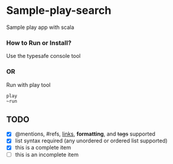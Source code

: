 Sample-play-search
==================

Sample play app with scala

### How to Run or Install?
Use the typesafe console tool

### OR

Run with play tool

```
play
~run
```

## TODO
- [x] @mentions, #refs, [links](), **formatting**, and <del>tags</del> supported
- [x] list syntax required (any unordered or ordered list supported)
- [x] this is a complete item
- [ ] this is an incomplete item
